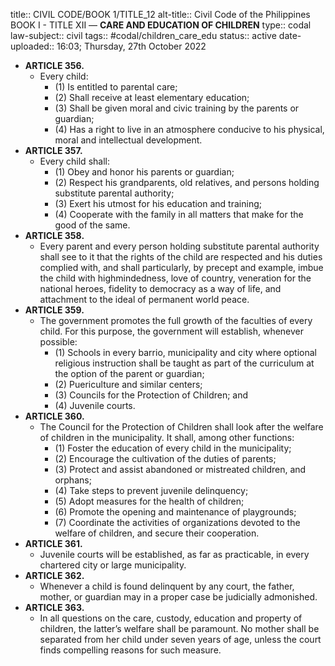 title:: CIVIL CODE/BOOK 1/TITLE_12
alt-title:: Civil Code of the Philippines BOOK I - TITLE XII —  **CARE AND EDUCATION OF CHILDREN**
type:: codal
law-subject:: civil
tags:: #codal/children_care_edu
status:: active
date-uploaded:: 16:03; Thursday, 27th October 2022

- **ARTICLE 356.**
	- Every child:
		- (1) Is entitled to parental care;
		- (2) Shall receive at least elementary education;
		- (3) Shall be given moral and civic training by the parents or guardian;
		- (4) Has a right to live in an atmosphere conducive to his physical, moral and intellectual development.
- **ARTICLE 357.**
	- Every child shall:
		- (1) Obey and honor his parents or guardian;
		- (2) Respect his grandparents, old relatives, and persons holding substitute parental authority;
		- (3) Exert his utmost for his education and training;
		- (4) Cooperate with the family in all matters that make for the good of the same.
- **ARTICLE 358.**
	- Every parent and every person holding substitute parental authority shall see to it that the rights of the child are respected and his duties complied with, and shall particularly, by precept and example, imbue the child with highmindedness, love of country, veneration for the national heroes, fidelity to democracy as a way of life, and attachment to the ideal of permanent world peace.
- **ARTICLE 359.**
	- The government promotes the full growth of the faculties of every child. For this purpose, the government will establish, whenever possible:
		- (1) Schools in every barrio, municipality and city where optional religious instruction shall be taught as part of the curriculum at the option of the parent or guardian;
		- (2) Puericulture and similar centers;
		- (3) Councils for the Protection of Children; and
		- (4) Juvenile courts.
- **ARTICLE 360.**
	- The Council for the Protection of Children shall look after the welfare of children in the municipality. It shall, among other functions:
		- (1) Foster the education of every child in the municipality;
		- (2) Encourage the cultivation of the duties of parents;
		- (3) Protect and assist abandoned or mistreated children, and orphans;
		- (4) Take steps to prevent juvenile delinquency;
		- (5) Adopt measures for the health of children;
		- (6) Promote the opening and maintenance of playgrounds;
		- (7) Coordinate the activities of organizations devoted to the welfare of children, and secure their cooperation.
- **ARTICLE 361.**
	- Juvenile courts will be established, as far as practicable, in every chartered city or large municipality.
- **ARTICLE 362.**
	- Whenever a child is found delinquent by any court, the father, mother, or guardian may in a proper case be judicially admonished.
- **ARTICLE 363.**
	- In all questions on the care, custody, education and property of children, the latter’s welfare shall be paramount. No mother shall be separated from her child under seven years of age, unless the court finds compelling reasons for such measure.